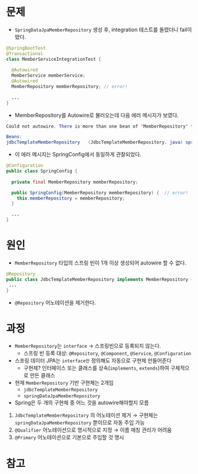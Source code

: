 # 문제
- `SpringDataJpaMemberRepository` 생성 후, integration 테스트를 돌렸더니 fail이 떴다.
```java
@SpringBootTest  
@Transactional  
class MemberServiceIntegrationTest {  
  
  @Autowired  
  MemberService memberService;  
  @Autowired  
  MemberRepository memberRepository; // error!
	
  ...
}
```

- MemberRepository를 Autowire로 불러오는데 다음 에러 메시지가 보였다.
```java
Could not autowire. There is more than one bean of 'MemberRepository' type.

Beans:
jdbcTemplateMemberRepository   (JdbcTemplateMemberRepository. java) springDataJpaMemberRepository   (SpringDataJpaMemberRepository. java) 
```

- 이 에러 메시지는 SpringConfig에서 동일하게 관찰되었다.
```java
@Configuration  
public class SpringConfig {  
  
  private final MemberRepository memberRepository;

  public SpringConfig(MemberRepository memberRepository) {  // error!
    this.memberRepository = memberRepository;
  }

  ...
}
```
# 원인 
- `MemberRepository` 타입의 스프링 빈이 1개 이상 생성되어 autowire 할 수 없다.

```java
@Repository
public class JdbcTemplateMemberRepository implements MemberRepository { 
 ...
}
```
- `@Repository` 어노테이션을 제거한다.

# 과정
- `MemberRepository`는 `interface` → 스프링빈으로 등록되지 않는다.
	- 스프링 빈 등록 대상: `@Repository`, `@Component`, `@Service`, `@Configuration`
- 스프링 데이터 JPA는 `interface만` 정의해도 자동으로 구현체 만들어준다
	- 구현체? 인터페이스 또는 클래스를 상속(`implements`, `extends`)하여 구체적으로 만든 클래스
- 현재 `MemberRepository` 기반 구현체는 2개임
	- `jdbcTemplateMemberRepository`
	- `springDataJpaMemberRepository`
- Spring은 두 개의 구현체 중 어느 것을 autowire해야할지 모름

 1. `JdbcTemplateMemberRepository` 의 어노테이션 제거 → 구현체는 `springDataJpaMemberRepository` 뿐이므로 자동 주입 가능
2.  `@Qualifier` 어노테이션으로 명시적으로 지정 → 이름 매칭 관리가 어려움
3. `@Primary` 어노테이션으로 기본으로 주입할 것 명시
# 참고
